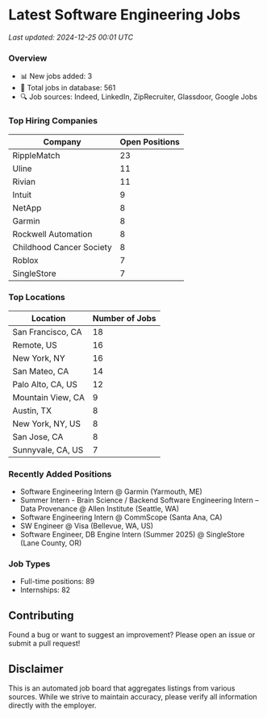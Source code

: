 # Latest Software Engineering Jobs
*Last updated: 2024-12-25 00:01 UTC*

### Overview
- 📊 New jobs added: 3
- 💼 Total jobs in database: 561
- 🔍 Job sources: Indeed, LinkedIn, ZipRecruiter, Glassdoor, Google Jobs

### Top Hiring Companies
| Company | Open Positions |
|---------|---------------|
| RippleMatch | 23 |
| Uline | 11 |
| Rivian | 11 |
| Intuit | 9 |
| NetApp | 8 |
| Garmin | 8 |
| Rockwell Automation | 8 |
| Childhood Cancer Society | 8 |
| Roblox | 7 |
| SingleStore | 7 |

### Top Locations
| Location | Number of Jobs |
|----------|---------------|
| San Francisco, CA | 18 |
| Remote, US | 16 |
| New York, NY | 16 |
| San Mateo, CA | 14 |
| Palo Alto, CA, US | 12 |
| Mountain View, CA | 9 |
| Austin, TX | 8 |
| New York, NY, US | 8 |
| San Jose, CA | 8 |
| Sunnyvale, CA, US | 7 |

### Recently Added Positions
- Software Engineering Intern @ Garmin (Yarmouth, ME)
- Summer Intern - Brain Science / Backend Software Engineering Intern – Data Provenance @ Allen Institute (Seattle, WA)
- Software Engineering Intern @ CommScope (Santa Ana, CA)
- SW Engineer @ Visa (Bellevue, WA, US)
- Software Engineer, DB Engine Intern (Summer 2025) @ SingleStore (Lane County, OR)

### Job Types
- Full-time positions: 89
- Internships: 82

## Contributing
Found a bug or want to suggest an improvement? Please open an issue or submit a pull request!

## Disclaimer
This is an automated job board that aggregates listings from various sources. While we strive to maintain accuracy, 
please verify all information directly with the employer.
